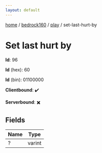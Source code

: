 ```yaml
---
layout: default
---
```


[home](/)  /  [bedrock160](/protocol/bedrock160)  /  [play](/protocol/bedrock160/play)  /  set-last-hurt-by

# Set last hurt by

**Id**: 96

**Id** (hex): 60

**Id** (bin): 01100000

**Clientbound**: ✔️

**Serverbound**: ✖️

## Fields

Name | Type
---|---
? | varint

